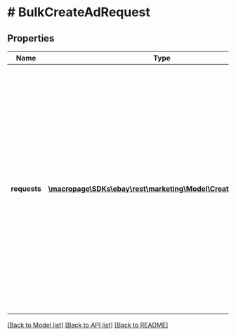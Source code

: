 # # BulkCreateAdRequest

## Properties

Name | Type | Description | Notes
------------ | ------------- | ------------- | -------------
**requests** | [**\macropage\SDKs\ebay\rest\marketing\Model\CreateAdRequest[]**](CreateAdRequest.md) | An array of listing IDs and their associated bid percentages, which the request uses to create ads in bulk. This request accepts both listing IDs, as generated by the Inventory API, and an item IDs, as used in the eBay Traditional API set (e.g., the Trading and Finding APIs).  &lt;br&gt;&lt;br&gt;&lt;b&gt;Maximum: &lt;/b&gt; 500 IDs per call | [optional]

[[Back to Model list]](../../README.md#models) [[Back to API list]](../../README.md#endpoints) [[Back to README]](../../README.md)
